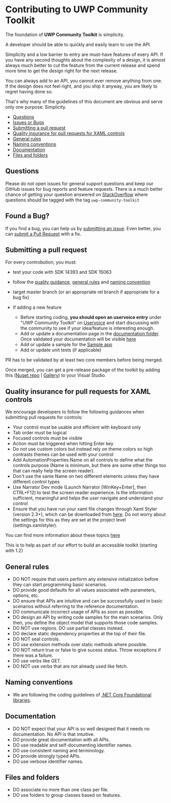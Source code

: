# Contributing to UWP Community Toolkit

The foundation of **UWP Community Toolkit** is simplicity. 

A developer should be able to quickly and easily learn to use the API. 

Simplicity and a low barrier to entry are must-have features of every API. If you have any second thoughts about the complexity of a design, it is almost always much better to cut the feature from the current release and spend more time to get the design right for the next release. 

You can always add to an API, you cannot ever remove anything from one. If the design does not feel right, and you ship it anyway, you are likely to regret having done so.

That's why many of the guidelines of this document are obvious and serve only one purpose: Simplicity.

 - [Questions](#question)
 - [Issues or Bugs](#issue)
 - [Submitting a pull request](#pr)
 - [Quality insurance for pull requests for XAML controls](#xaml)
 - [General rules](#rules)
 - [Naming conventions](#naming)
 - [Documentation](#documentation)
 - [Files and folders](#files)


## <a name="question"></a> Questions
Please do not open issues for general support questions and keep our GitHub issues for bug reports and feature requests. There is a much better chance of getting your question answered on [StackOverflow](https://stackoverflow.com/search?q=uwp+community+toolkit) where questions should be tagged with the tag `uwp-community-toolkit`

## <a name="issue"></a> Found a Bug?
If you find a bug, you can help us by
[submitting an issue](https://github.com/Microsoft/UWPCommunityToolkit/issues). Even better, you can
[submit a Pull Request](#pr) with a fix.

## <a name="pr"></a> Submitting a pull request
For every controbution, you must:

* test your code with SDK 14393 and SDK 15063
* follow the [quality guidance](#xaml), [general rules](#rules) and [naming convention](#naming)
* target master branch (or an appropriate rel branch if appropriate for a bug fix)

* If adding a new feature
    * Before starting coding, **you should open an uservoice entry** under "UWP Community Toolkit" on [Uservoice](https://wpdev.uservoice.com/forums/110705-universal-windows-platform/category/193402-uwp-community-toolkit) and start discussing with the community to see if your idea/feature is interesting enough. 
    * Add or update a documentation page in the [documentation folder](https://github.com/Microsoft/UWPCommunityToolkit/tree/master/docs). Once validated your documentation will be visible [here](http://docs.uwpcommunitytoolkit.com/en/master/)
    * Add or update a sample for the [Sample app](https://github.com/Microsoft/UWPCommunityToolkit/tree/master/Microsoft.Toolkit.Uwp.SampleApp)
    * Add or update unit tests (if applicable)


PR has to be validated by at least two core members before being merged.

Once merged, you can get a pre-release package of the toolkit by adding this ([Nuget repo](https://dotnet.myget.org/F/uwpcommunitytoolkit/api/v3/index.json) | [Gallery](https://dotnet.myget.org/gallery/uwpcommunitytoolkit)) to your Visual Studio.

## <a name="xaml"></a> Quality insurance for pull requests for XAML controls
We encourage developers to follow the following guidances when submitting pull requests for controls:
 * Your control must be usable and efficient with keyboard only
  * Tab order must be logical
  * Focused controls must be visible
  * Action must be triggered when hitting Enter key
 * Do not use custom colors but instead rely on theme colors so high contrasts themes can be used with your control
 * Add AutomationProperties.Name on all controls to define what the controls purpose (Name is minimum, but there are some other things too that can really help the screen reader). 
  * Don't use the same Name on two different elements unless they have different control types
 * Use Narrator Dev mode (Launch Narrator [WinKey+Enter], then CTRL+F12) to test the screen reader experience. Is the information sufficient, meaningful and helps the user navigate and understand your control
 * Ensure that you have run your xaml file changes through Xaml Styler (version 2.3+), which can be downloaded from [here](https://visualstudiogallery.msdn.microsoft.com/3de2a3c6-def5-42c4-924d-cc13a29ff5b7). Do not worry about the settings for this as they are set at the project level (settings.xamlstyler).

You can find more information about these topics [here](https://blogs.msdn.microsoft.com/winuiautomation/2015/07/14/building-accessible-windows-universal-apps-introduction)

This is to help as part of our effort to build an accessible toolkit (starting with 1.2)

## <a name="rules"></a> General rules

* DO NOT require that users perform any extensive initialization before they can start programming basic scenarios.
* DO provide good defaults for all values associated with parameters, options, etc.
* DO ensure that APIs are intuitive and can be successfully used in basic scenarios without referring to the reference documentation.
* DO communicate incorrect usage of APIs as soon as possible. 
* DO design an API by writing code samples for the main scenarios. Only then, you define the object model that supports those code samples.
* DO NOT use regions. DO use partial classes instead.
* DO declare static dependency properties at the top of their file.
* DO NOT seal controls.
* DO use extension methods over static methods where possible.
* DO NOT return true or false to give sucess status. Throw exceptions if there was a failure.
* DO use verbs like GET.
* DO NOT use verbs that are not already used like fetch.

## <a name="naming"></a> Naming conventions
* We are following the coding guidelines of [.NET Core Foundational libraries](https://github.com/dotnet/corefx/blob/master/Documentation/coding-guidelines/coding-style.md). 

## <a name="documentation"></a> Documentation
* DO NOT expect that your API is so well designed that it needs no documentation. No API is that intuitive.
* DO provide great documentation with all APIs. 
* DO use readable and self-documenting identifier names. 
* DO use consistent naming and terminology.
* DO provide strongly typed APIs.
* DO use verbose identifier names.

## <a name="files"></a> Files and folders
* DO associate no more than one class per file.
* DO use folders to group classes based on features.
